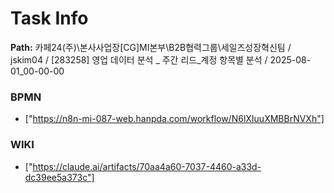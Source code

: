 # Task Info

**Path:** 카페24(주)\본사사업장\[CG]MI본부\B2B협력그룹\세일즈성장혁신팀 / jskim04 / [283258] 영업 데이터 분석 _ 주간 리드_계정 항목별 분석 / 2025-08-01_00-00-00

### BPMN
- ["https://n8n-mi-087-web.hanpda.com/workflow/N6lXIuuXMBBrNVXh"]

### WIKI
- ["https://claude.ai/artifacts/70aa4a60-7037-4460-a33d-dc39ee5a373c"]

